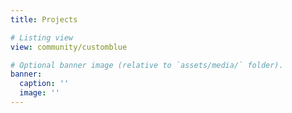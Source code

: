 ```yaml
---
title: Projects

# Listing view
view: community/customblue

# Optional banner image (relative to `assets/media/` folder).
banner:
  caption: ''
  image: ''
---
```

